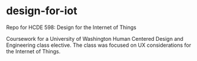 # design-for-iot
Repo for HCDE 598: Design for the Internet of Things

Coursework for a University of Washington Human Centered Design and Engineering class elective. The class was focused on UX considerations for the Internet of Things.